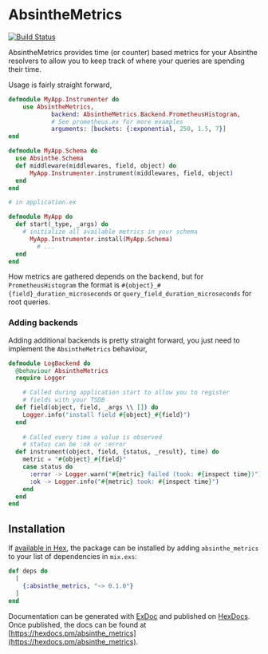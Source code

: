 # AbsintheMetrics

[![Build Status](https://travis-ci.org/soundtrackyourbrand/absinthe-metrics.svg?branch=master)](https://travis-ci.org/soundtrackyourbrand/absinthe-metrics)

AbsintheMetrics provides time (or counter) based metrics for your Absinthe resolvers to allow you to keep track of where your queries are spending their time.

Usage is fairly straight forward,

```elixir
defmodule MyApp.Instrumenter do
	use AbsintheMetrics,
			backend: AbsintheMetrics.Backend.PrometheusHistogram,
			# See prometheus.ex for more examples
			arguments: [buckets: {:exponential, 250, 1.5, 7}]
end

defmodule MyApp.Schema do
  use Absinthe.Schema
  def middleware(middlewares, field, object) do
	  MyApp.Instrumenter.instrument(middlewares, field, object)
  end
end

# in application.ex

defmodule MyApp do
  def start(_type, _args) do
    # initialize all available metrics in your schema
	  MyApp.Instrumenter.install(MyApp.Schema)
		# ...
  end
end

```


How metrics are gathered depends on the backend, but for `PrometheusHistogram` the format is `#{object}_#{field}_duration_microseconds` or `query_field_duration_microseconds` for root queries.


### Adding backends
Adding additional backends is pretty straight forward, you just need to implement the `AbsintheMetrics` behaviour,

```elixir
defmodule LogBackend do
  @behaviour AbsintheMetrics
  require Logger

	# Called during application start to allow you to register
	# fields with your TSDB
  def field(object, field, _args \\ []) do
    Logger.info("install field #{object}_#{field}")
  end
  	
	# Called every time a value is observed
	# status can be :ok or :error
  def instrument(object, field, {status, _result}, time) do
    metric = "#{object}_#{field}"
    case status do
      :error -> Logger.warn("#{metric} failed (took: #{inspect time})")
      :ok -> Logger.info("#{metric} took: #{inspect time}")
    end
  end
end
```


## Installation

If [available in Hex](https://hex.pm/docs/publish), the package can be installed
by adding `absinthe_metrics` to your list of dependencies in `mix.exs`:

```elixir
def deps do
  [
    {:absinthe_metrics, "~> 0.1.0"}
  ]
end
```

Documentation can be generated with [ExDoc](https://github.com/elixir-lang/ex_doc)
and published on [HexDocs](https://hexdocs.pm). Once published, the docs can
be found at [https://hexdocs.pm/absinthe_metrics](https://hexdocs.pm/absinthe_metrics).

